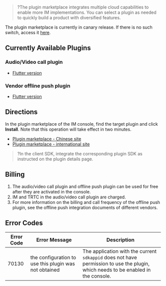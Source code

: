 >?The plugin marketplace integrates multiple cloud capabilities to enable more IM implementations. You can select a plugin as needed to quickly build a product with diversified features.

The plugin marketplace is currently in canary release. If there is no such switch, access it [here](https://console.cloud.tencent.com/im/plugin).

## Currently Available Plugins

### Audio/Video call plugin

- [Flutter version](https://pub.dev/packages/tim_ui_kit_calling_plugin)

### Vendor offline push plugin

- [Flutter version](https://pub.dev/packages/tim_ui_kit_push_plugin)

## Directions

In the plugin marketplace of the IM console, find the target plugin and click **Install**. Note that this operation will take effect in two minutes.

- [Plugin marketplace - Chinese site](https://console.cloud.tencent.com/im/plugin)
- [Plugin marketplace - international site](https://console.tencentcloud.com/im/plugin)

>?In the client SDK, integrate the corresponding plugin SDK as instructed on the plugin details page.

## Billing

1. The audio/video call plugin and offline push plugin can be used for free after they are activated in the console.
2. IM and TRTC in the audio/video call plugin are charged.
3. For more information on the billing and call frequency of the offline push plugin, see the offline push integration documents of different vendors.

## Error Codes
| Error Code | Error Message | Description |
|---------|---------|---------|
| 70130 | the configuration to use this plugin was not obtained | The application with the current `sdkappid` does not have permission to use the plugin, which needs to be enabled in the console. |
